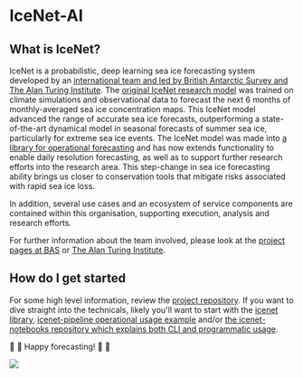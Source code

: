 # IceNet-AI

## What is IceNet?

IceNet is a probabilistic, deep learning sea ice forecasting system developed by an [international team and led by British Antarctic Survey and The Alan Turing Institute](https://www.nature.com/articles/s41467-021-25257-4). The [original IceNet research model](https://www.github.com/tom-andersson/icenet-paper) was trained on climate simulations and observational data to forecast the next 6 months of monthly-averaged sea ice concentration maps. This IceNet model advanced the range of accurate sea ice forecasts, outperforming a state-of-the-art dynamical model in seasonal forecasts of summer sea ice, particularly for extreme sea ice events. The IceNet model was made into [a library for operational forecasting](https://github.com/icenet-ai/icenet) and has now extends functionality to enable daily resolution forecasting, as well as to support further research efforts into the research area. This step-change in sea ice forecasting ability brings us closer to conservation tools that mitigate risks associated with rapid sea ice loss. 

In addition, several use cases and an ecosystem of service components are contained within this organisation, supporting execution, analysis and research efforts. 

For further information about the team involved, please look at the [project pages at BAS](https://www.bas.ac.uk/project/icenet/) or [The Alan Turing Institute](https://www.turing.ac.uk/news/artificial-intelligence-help-predict-arctic-sea-ice-loss). 

## How do I get started

For some high level information, review the [project repository](https://github.com/icenet-ai/icenet-project). If you want to dive straight into the technicals, likely you'll want to start with the [icenet library](https://github.com/icenet-ai/icenet/), [icenet-pipeline operational usage example](https://github.com/icenet-ai/icenet-pipeline/) and/or [the icenet-notebooks repository which explains both CLI and programmatic usage](https://github.com/icenet-ai/icenet-notebooks/).

:ice_cube: :ice_cube: Happy forecasting! :ice_cube: :ice_cube:

<!--

**Here are some ideas to get you started:**

🙋‍♀️ A short introduction - what is your organization all about?
🌈 Contribution guidelines - how can the community get involved?
👩‍💻 Useful resources - where can the community find your docs? Is there anything else the community should know?
🍿 Fun facts - what does your team eat for breakfast?
🧙 Remember, you can do mighty things with the power of [Markdown](https://docs.github.com/github/writing-on-github/getting-started-with-writing-and-formatting-on-github/basic-writing-and-formatting-syntax)
-->

![](https://scotthosking.com/images/icenet/icenet_architecture.png)
